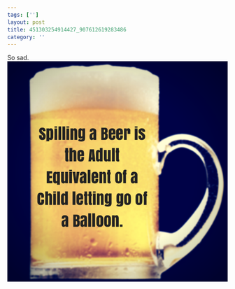 ```yaml
---
tags: ['']
layout: post
title: 451303254914427_907612619283486
category: ''
---
```

So sad.
![451303254914427_907612619283486](/uploads/2015-2-13-451303254914427_907612619283486.jpg)
